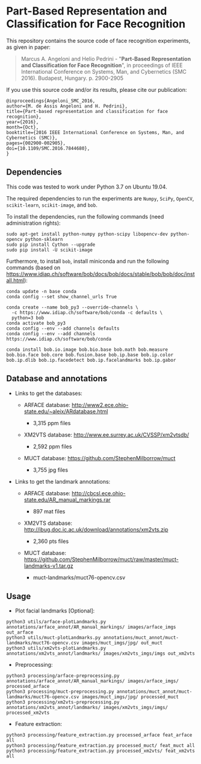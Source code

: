 # Part-Based Representation and Classification for Face Recognition

This repository contains the source code of face recognition experiments, as given in paper:

> Marcus A. Angeloni and Helio Pedrini - "**Part-Based Representation and Classification for Face Recognition**", in proceedings of IEEE International Conference on Systems, Man, and Cybernetics (SMC 2016). Budapest, Hungary. p. 2900-2905

If you use this source code and/or its results, please cite our publication:

```
@inproceedings{Angeloni_SMC_2016, 
author={M. de Assis Angeloni and H. Pedrini}, 
title={Part-based representation and classification for face recognition}, 
year={2016},
month={Oct},
booktitle={2016 IEEE International Conference on Systems, Man, and Cybernetics (SMC)}, 
pages={002900-002905}, 
doi={10.1109/SMC.2016.7844680}, 
}
```

Dependencies
------------------

This code was tested to work under Python 3.7 on Ubuntu 19.04.

The required dependencies to run the experiments are `Numpy`, `SciPy`, `OpenCV`, `scikit-learn`, `scikit-image`, and `bob`.

To install the dependencies, run the following commands (need administration rights):

```
sudo apt-get install python-numpy python-scipy libopencv-dev python-opencv python-sklearn
sudo pip install Cython --upgrade
sudo pip install -U scikit-image
```

Furthermore, to install `bob`, install miniconda and run the following commands (based on https://www.idiap.ch/software/bob/docs/bob/docs/stable/bob/bob/doc/install.html):
```
conda update -n base conda
conda config --set show_channel_urls True

conda create --name bob_py3 --override-channels \
  -c https://www.idiap.ch/software/bob/conda -c defaults \
  python=3 bob
conda activate bob_py3
conda config --env --add channels defaults
conda config --env --add channels https://www.idiap.ch/software/bob/conda

conda install bob.io.image bob.bio.base bob.math bob.measure bob.bio.face bob.core bob.fusion.base bob.ip.base bob.ip.color bob.ip.dlib bob.ip.facedetect bob.ip.facelandmarks bob.ip.gabor

```


Database and annotations
------------------

* Links to get the databases:

	* ARFACE database: http://www2.ece.ohio-state.edu/~aleix/ARdatabase.html
		* 3,315 ppm files

	* XM2VTS database: http://www.ee.surrey.ac.uk/CVSSP/xm2vtsdb/
		* 2,592 ppm files

	* MUCT database: https://github.com/StephenMilborrow/muct
		* 3,755 jpg files

* Links to get the landmark annotations:

	* ARFACE database: http://cbcsl.ece.ohio-state.edu/AR_manual_markings.rar
		* 897 mat files

	* XM2VTS database: http://ibug.doc.ic.ac.uk/download/annotations/xm2vts.zip
		* 2,360 pts files

	* MUCT database: https://github.com/StephenMilborrow/muct/raw/master/muct-landmarks-v1.tar.gz
		* muct-landmarks/muct76-opencv.csv


Usage
------------------

* Plot facial landmarks [Optional]:
```
python3 utils/arface-plotLandmarks.py annotations/arface_annot/AR_manual_markings/ images/arface_imgs out_arface
python3 utils/muct-plotLandmarks.py annotations/muct_annot/muct-landmarks/muct76-opencv.csv images/muct_imgs/jpg/ out_muct
python3 utils/xm2vts-plotLandmarks.py annotations/xm2vts_annot/landmarks/ images/xm2vts_imgs/imgs out_xm2vts
```

* Preprocessing:
```
python3 processing/arface-preprocessing.py annotations/arface_annot/AR_manual_markings/ images/arface_imgs/ processed_arface
python3 processing/muct-preprocessing.py annotations/muct_annot/muct-landmarks/muct76-opencv.csv images/muct_imgs/jpg/ processed_muct
python3 processing/xm2vts-preprocessing.py annotations/xm2vts_annot/landmarks/ images/xm2vts_imgs/imgs/ processed_xm2vts
```

* Feature extraction:
```
python3 processing/feature_extraction.py processed_arface feat_arface all
python3 processing/feature_extraction.py processed_muct/ feat_muct all
python3 processing/feature_extraction.py processed_xm2vts/ feat_xm2vts all
```

